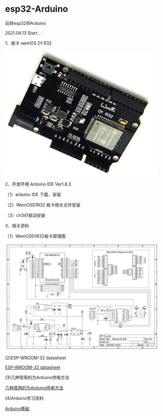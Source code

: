 # esp32-Arduino

玩转esp32@Arduino

2021.04.13 Start...

1、板卡 wemOS D1 R32

![WemOSD1R32板卡](/img/WemosD1R32.jpg)

2、开发环境 Arduino IDE Ver1.8.3
   
（1）arduino IDE 下载、安装

（2）WemOSD1R32 板卡相关文件安装

（3）ch341驱动安装
     

3、相关资料

（1）WemOSD1R32板卡原理图

![WemOSD1R32板卡原理图](/img/WemosD1R32板卡原理图.jpg)

(2)ESP-WROOM-32 datasheet

[ESP-WROOM-32 datasheet](/resources/esp32-wroom-32_datasheet_cn.pdf)

(3)几种常用的为Arduino供电方法

[几种常用的为Arduino供电方法](http://www.taichi-maker.com/homepage/arduino-projects-index/arduino-power-supply/)

(4)Arduino学习资料

[Arduino基础](http://www.taichi-maker.com/homepage/arduino-tutorial-index/)



